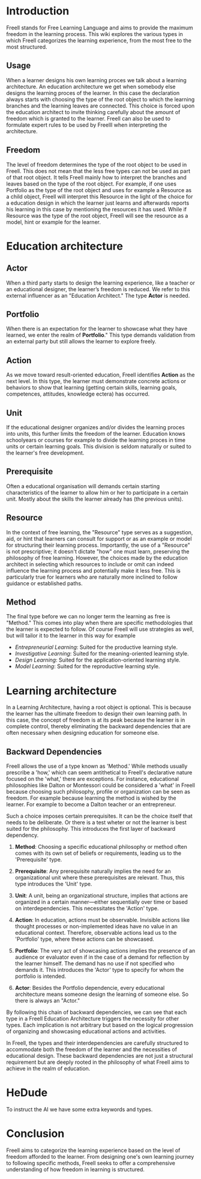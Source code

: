 # Introduction
Freell stands for Free Learning Language and aims to provide the maximum freedom in the learning process.
This wiki explores the various types in which Freell categorizes the learning experience,
from the most free to the most structured.

## Usage
When a learner designs his own learning proces we talk about a learning architecture.
An education architecture we get when somebody else designs the learning proces of the learner.
In this case the declaration always starts with choosing the type of the root object
to which the learning branches and the learning leaves are connected.
This choice is forced upon the education architect 
to invite thinking carefully about the amount of freedom which is granted to the learner.
Freell can also be used to formulate expert rules to be used by Freelll
when interpreting the architecture.

## Freedom
The level of freedom determines the type of the root object to be used in Freell.
This does not mean that the less free types can not be used as part of that root object.
It tells Freell mainly how to interpret the branches and leaves based on the type of the root object.
For example, if one uses Portfolio as the type of the root object and uses for example a Resource
as a child object, Freell will interpret this Resource in the light of the choice for a
education design in which the learner just learns and afterwards reports his learning
in this case by mentioning the resources it has used.
While if Resource was the type of the root object,
Freell will see the resource as a model, hint or example for the learner.

# Education architecture
## Actor
When a third party starts to design the learning experience, like a teacher or an educational designer, the learner’s freedom is reduced. We refer to this external influencer as an "Education Architect." The type **Actor** is needed.

## Portfolio
When there is an expectation for the learner to showcase what they have learned, we enter the realm of **Portfolio**." This type demands validation from an external party but still allows the learner to explore freely.

## Action
As we move toward result-oriented education, Freell identifies **Action** as the next level. In this type, the learner must demonstrate concrete actions or behaviors to show that learning (getting certain skills, learning goals, competences, attitudes, knowledge ectera) has occurred.

## Unit
If the educational designer organizes and/or divides the learning proces into units,
this further limits the freedom of the learner. Education knows schoolyears or courses for example to
divide the learning proces in time units or certain learning goals.
This division is seldom naturally or suited to the learner's free development.

## Prerequisite
Often a educational organisation will demands certain starting characteristics of the learner
to allow him or her to participate in a certain unit.
Mostly about the skills the learner already has (the previous units).

## Resource
In the context of free learning,
the "Resource" type serves as a suggestion, aid, or hint
that learners can consult for support
or as an example or model for structuring their learning process.
Importantly, the use of a "Resource" is not prescriptive;
it doesn't dictate "how" one must learn,
preserving the philosophy of free learning.
However, the choices made by the education architect in selecting
which resources to include or omit
can indeed influence the learning process and potentially make it less free.
This is particularly true for learners who are naturally more inclined
to follow guidance or established paths.

## Method
The final type before we can no longer term the learning as free is "Method." This comes into play when there are specific methodologies that the learner is expected to follow. Of course Freell will use strategies as well, but will tailor it to the learner in this way for example
* _Entrepreneurial Learning_: Suited for the productive learning style.
* _Investigative Learning_: Suited for the meaning-oriented learning style.
* _Design Learning_: Suited for the application-oriented learning style.
* _Model Learning_: Suited for the reproductive learning style.

# Learning architecture

In a Learning Architecture, having a root object is optional.
This is because the learner has the ultimate freedom to design their own learning path.
In this case, the concept of freedom is at its peak because the learner is in complete control,
thereby eliminating the backward dependencies that are often necessary
when designing education for someone else.

## Backward Dependencies

Freell allows the use of a type known as 'Method.'
While methods usually prescribe a 'how,'
which can seem antithetical to Freell's declarative nature focused on the 'what,'
there are exceptions.
For instance, educational philosophies like Dalton or Montessori could be considered a 'what'
in Freell because choosing such philosophy, profile or organization can be seen as freedom.
For example because learning the method is wished by the learner.
For example to become a Dalton teacher or an entrepreneur.

Such a choice imposes certain prerequisites.
It can be the choice itself that needs to be deliberate.
Or there is a test wheter or not the learner is best suited for the philosophy.
This introduces the first layer of backward dependency.

1. **Method**: Choosing a specific educational philosophy or method often comes with its own set of beliefs or requirements, leading us to the 'Prerequisite' type.
   
2. **Prerequisite**: Any prerequisite naturally implies the need for an organizational unit where these prerequisites are relevant. Thus, this type introduces the 'Unit' type.

3. **Unit**: A unit, being an organizational structure, implies that actions are organized in a certain manner—either sequentially over time or based on interdependencies. This necessitates the 'Action' type.

4. **Action**: In education, actions must be observable. Invisible actions like thought processes or non-implemented ideas have no value in an educational context. Therefore, observable actions lead us to the 'Portfolio' type, where these actions can be showcased.

5. **Portfolio**: The very act of showcasing actions implies the presence of an audience or evaluator even if in the case of a demand for reflection by the learner himself. The demand has no use if not specified who demands it. This introduces the 'Actor' type to specify for whom the portfolio is intended.

6. **Actor**: Besides the Portfolio dependencie, every educational architecture means someone design the learning of someone else. So there is always an "Actor."

By following this chain of backward dependencies, we can see that each type in a Freell Education Architecture triggers the necessity for other types. Each implication is not arbitrary but based on the logical progression of organizing and showcasing educational actions and activities.


In Freell, the types and their interdependencies are carefully structured to accommodate both the freedom of the learner and the necessities of educational design. These backward dependencies are not just a structural requirement but are deeply rooted in the philosophy of what Freell aims to achieve in the realm of education.

# HeDude

To instruct the AI we have some extra keywords and types.

# Conclusion
Freell aims to categorize the learning experience based on the level of freedom afforded to the learner. From designing one's own learning journey to following specific methods, Freell seeks to offer a comprehensive understanding of how freedom in learning is structured.

